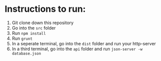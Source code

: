 # Instructions to run:

1. Git clone down this repository
1. Go into the `src` folder
1. Run `npm install`
1. Run `grunt`
1. In a seperate terminal, go into the `dist` folder and run your http-server
1. In a third terminal, go into the `api` folder and run `json-server -w database.json`
